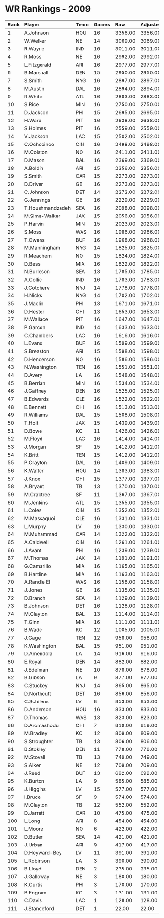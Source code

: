 # WR Rankings - 2009

| Rank | Player           | Team | Games | Raw     | Adjusted | Difficulty | Avg/Game | Typical | Consistency | Trend    |
| :----| :----------------| :----| :-----| :-------| :--------| :----------| :--------| :-------| :-----------| :--------|
| 1    | A.Johnson        | HOU  | 16    | 3356.00 | 3356.00  | 1.000      | 209.75   | 218.50  | 9/1/6       | +125.8%  |
| 2    | W.Welker         | NE   | 14    | 3069.00 | 3069.00  | 1.000      | 219.21   | 204.00  | 5/1/8       | +105.7%  |
| 3    | R.Wayne          | IND  | 16    | 3011.00 | 3011.00  | 1.000      | 188.19   | 180.00  | 7/2/7       | +143.3%  |
| 4    | R.Moss           | NE   | 16    | 2992.00 | 2992.00  | 1.000      | 187.00   | 205.50  | 10/0/6      | +159.2%  |
| 5    | L.Fitzgerald     | ARI  | 16    | 2977.00 | 2977.00  | 1.000      | 186.06   | 186.50  | 9/0/7       | +99.2%   |
| 6    | B.Marshall       | DEN  | 15    | 2950.00 | 2950.00  | 1.000      | 196.67   | 169.00  | 6/1/8       | +157.1%  |
| 7    | S.Smith          | NYG  | 16    | 2897.00 | 2897.00  | 1.000      | 181.06   | 177.00  | 9/1/6       | +66.0%   |
| 8    | M.Austin         | DAL  | 16    | 2894.00 | 2894.00  | 1.000      | 180.88   | 192.00  | 8/3/5       | +228.7%  |
| 9    | R.White          | ATL  | 16    | 2883.00 | 2883.00  | 1.000      | 180.19   | 170.50  | 7/0/9       | +128.7%  |
| 10   | S.Rice           | MIN  | 16    | 2750.00 | 2750.00  | 1.000      | 171.88   | 185.50  | 9/2/5       | +110.0%  |
| 11   | D.Jackson        | PHI  | 15    | 2695.00 | 2695.00  | 1.000      | 179.67   | 187.00  | 7/1/7       | +153.3%  |
| 12   | H.Ward           | PIT  | 16    | 2638.00 | 2638.00  | 1.000      | 164.88   | 155.00  | 7/1/8       | +144.4%  |
| 13   | S.Holmes         | PIT  | 16    | 2559.00 | 2559.00  | 1.000      | 159.94   | 155.50  | 6/1/9       | +94.5%   |
| 14   | V.Jackson        | LAC  | 15    | 2502.00 | 2502.00  | 1.000      | 166.80   | 179.50  | 8/1/6       | +131.6%  |
| 15   | C.Ochocinco      | CIN  | 16    | 2498.00 | 2498.00  | 1.000      | 156.12   | 159.50  | 8/2/6       | +116.6%  |
| 16   | M.Colston        | NO   | 16    | 2411.00 | 2411.00  | 1.000      | 150.69   | 160.50  | 9/1/6       | +138.1%  |
| 17   | D.Mason          | BAL  | 16    | 2369.00 | 2369.00  | 1.000      | 148.06   | 163.00  | 8/0/8       | +184.6%  |
| 18   | A.Boldin         | ARI  | 15    | 2356.00 | 2356.00  | 1.000      | 157.07   | 155.50  | 7/0/8       | +125.3%  |
| 19   | S.Smith          | CAR  | 15    | 2273.00 | 2273.00  | 1.000      | 151.53   | 135.50  | 7/0/8       | +144.0%  |
| 20   | D.Driver         | GB   | 16    | 2273.00 | 2273.00  | 1.000      | 142.06   | 144.00  | 9/1/6       | +99.5%   |
| 21   | C.Johnson        | DET  | 14    | 2272.00 | 2272.00  | 1.000      | 162.29   | 165.50  | 7/0/7       | +148.5%  |
| 22   | G.Jennings       | GB   | 16    | 2229.00 | 2229.00  | 1.000      | 139.31   | 163.00  | 10/2/4      | +118.9%  |
| 23   | T.Houshmandzadeh | SEA  | 16    | 2098.00 | 2098.00  | 1.000      | 131.12   | 126.50  | 9/2/5       | +97.6%   |
| 24   | M.Sims-Walker    | JAX  | 15    | 2056.00 | 2056.00  | 1.000      | 137.07   | 137.50  | 7/1/7       | +362.7%  |
| 25   | P.Harvin         | MIN  | 15    | 2023.00 | 2023.00  | 1.000      | 134.87   | 141.50  | 8/0/7       | +140.3%  |
| 26   | S.Moss           | WAS  | 16    | 1986.00 | 1986.00  | 1.000      | 124.12   | 121.50  | 7/2/7       | +119.8%  |
| 27   | T.Owens          | BUF  | 16    | 1968.00 | 1968.00  | 1.000      | 123.00   | 123.50  | 10/0/6      | +156.5%  |
| 28   | M.Manningham     | NYG  | 14    | 1825.00 | 1825.00  | 1.000      | 130.36   | 131.00  | 8/1/5       | +109.8%  |
| 29   | R.Meachem        | NO   | 15    | 1824.00 | 1824.00  | 1.000      | 121.60   | 116.00  | 6/1/8       | +180.2%  |
| 30   | D.Bess           | MIA  | 16    | 1822.00 | 1822.00  | 1.000      | 113.88   | 105.00  | 7/0/9       | +137.4%  |
| 31   | N.Burleson       | SEA  | 13    | 1785.00 | 1785.00  | 1.000      | 137.31   | 130.50  | 7/0/6       | INACTIVE |
| 32   | A.Collie         | IND  | 16    | 1783.00 | 1783.00  | 1.000      | 111.44   | 99.00   | 6/0/10      | +155.2%  |
| 33   | J.Cotchery       | NYJ  | 14    | 1778.00 | 1778.00  | 1.000      | 127.00   | 128.50  | 7/0/7       | +123.9%  |
| 34   | H.Nicks          | NYG  | 14    | 1702.00 | 1702.00  | 1.000      | 121.57   | 121.00  | 6/4/4       | +100.7%  |
| 35   | J.Maclin         | PHI  | 13    | 1671.00 | 1671.00  | 1.000      | 128.54   | 116.50  | 5/1/7       | +129.1%  |
| 36   | D.Hester         | CHI  | 13    | 1653.00 | 1653.00  | 1.000      | 127.15   | 127.50  | 6/0/7       | +194.1%  |
| 37   | M.Wallace        | PIT  | 16    | 1647.00 | 1647.00  | 1.000      | 102.94   | 112.50  | 9/0/7       | +217.0%  |
| 38   | P.Garcon         | IND  | 14    | 1633.00 | 1633.00  | 1.000      | 116.64   | 122.50  | 8/1/5       | +128.6%  |
| 39   | C.Chambers       | LAC  | 16    | 1616.00 | 1616.00  | 1.000      | 101.00   | 107.00  | 9/1/6       | +297.2%  |
| 40   | L.Evans          | BUF  | 16    | 1599.00 | 1599.00  | 1.000      | 99.94    | 108.00  | 9/2/5       | +156.9%  |
| 41   | S.Breaston       | ARI  | 15    | 1598.00 | 1598.00  | 1.000      | 106.53   | 111.50  | 7/2/6       | +240.1%  |
| 42   | D.Henderson      | NO   | 16    | 1586.00 | 1586.00  | 1.000      | 99.12    | 99.50   | 7/2/7       | +165.4%  |
| 43   | N.Washington     | TEN  | 16    | 1551.00 | 1551.00  | 1.000      | 96.94    | 99.00   | 8/0/8       | +126.5%  |
| 44   | D.Avery          | LA   | 16    | 1548.00 | 1548.00  | 1.000      | 96.75    | 93.00   | 10/1/5      | +144.0%  |
| 45   | B.Berrian        | MIN  | 16    | 1534.00 | 1534.00  | 1.000      | 95.88    | 95.00   | 7/3/6       | +97.9%   |
| 46   | J.Gaffney        | DEN  | 16    | 1525.00 | 1525.00  | 1.000      | 95.31    | 76.00   | 7/1/8       | +350.5%  |
| 47   | B.Edwards        | CLE  | 16    | 1522.00 | 1522.00  | 1.000      | 95.12    | 105.00  | 10/0/6      | +220.4%  |
| 48   | E.Bennett        | CHI  | 16    | 1513.00 | 1513.00  | 1.000      | 94.56    | 92.00   | 8/0/8       | +140.8%  |
| 49   | R.Williams       | DAL  | 15    | 1508.00 | 1508.00  | 1.000      | 100.53   | 88.50   | 7/0/8       | +288.9%  |
| 50   | T.Holt           | JAX  | 15    | 1439.00 | 1439.00  | 1.000      | 95.93    | 80.50   | 5/1/9       | +85.6%   |
| 51   | D.Bowe           | KC   | 11    | 1426.00 | 1426.00  | 1.000      | 129.64   | 132.00  | 4/2/5       | +118.3%  |
| 52   | M.Floyd          | LAC  | 16    | 1414.00 | 1414.00  | 1.000      | 88.38    | 79.50   | 5/1/10      | +101.5%  |
| 53   | J.Morgan         | SF   | 15    | 1412.00 | 1412.00  | 1.000      | 94.13    | 85.00   | 7/0/8       | +163.5%  |
| 54   | K.Britt          | TEN  | 15    | 1412.00 | 1412.00  | 1.000      | 94.13    | 89.00   | 8/0/7       | +325.2%  |
| 55   | P.Crayton        | DAL  | 16    | 1409.00 | 1409.00  | 1.000      | 88.06    | 79.00   | 8/1/7       | +171.8%  |
| 56   | K.Walter         | HOU  | 14    | 1383.00 | 1383.00  | 1.000      | 98.79    | 91.50   | 6/3/5       | +120.9%  |
| 57   | J.Knox           | CHI  | 15    | 1377.00 | 1377.00  | 1.000      | 91.80    | 82.00   | 6/2/7       | +120.7%  |
| 58   | A.Bryant         | TB   | 13    | 1370.00 | 1370.00  | 1.000      | 105.38   | 101.50  | 6/0/7       | +140.5%  |
| 59   | M.Crabtree       | SF   | 11    | 1367.00 | 1367.00  | 1.000      | 124.27   | 128.50  | 7/0/4       | +57.0%   |
| 60   | M.Jenkins        | ATL  | 15    | 1355.00 | 1355.00  | 1.000      | 90.33    | 96.00   | 9/1/5       | +155.2%  |
| 61   | L.Coles          | CIN  | 15    | 1352.00 | 1352.00  | 1.000      | 90.13    | 93.50   | 7/2/6       | +147.6%  |
| 62   | M.Massaquoi      | CLE  | 16    | 1331.00 | 1331.00  | 1.000      | 83.19    | 89.00   | 11/0/5      | +328.2%  |
| 63   | L.Murphy         | LV   | 16    | 1330.00 | 1330.00  | 1.000      | 83.12    | 81.50   | 10/1/5      | +285.4%  |
| 64   | M.Muhammad       | CAR  | 14    | 1322.00 | 1322.00  | 1.000      | 94.43    | 94.50   | 6/1/7       | +121.7%  |
| 65   | A.Caldwell       | CIN  | 16    | 1261.00 | 1261.00  | 1.000      | 78.81    | 81.50   | 8/1/7       | +151.3%  |
| 66   | J.Avant          | PHI  | 16    | 1239.00 | 1239.00  | 1.000      | 77.44    | 74.50   | 9/1/6       | +459.0%  |
| 67   | M.Thomas         | JAX  | 14    | 1191.00 | 1191.00  | 1.000      | 85.07    | 79.00   | 6/0/8       | +134.6%  |
| 68   | G.Camarillo      | MIA  | 16    | 1165.00 | 1165.00  | 1.000      | 72.81    | 77.50   | 10/0/6      | +234.7%  |
| 69   | B.Hartline       | MIA  | 16    | 1163.00 | 1163.00  | 1.000      | 72.69    | 82.50   | 10/0/6      | +278.6%  |
| 70   | A.Randle El      | WAS  | 16    | 1158.00 | 1158.00  | 1.000      | 72.38    | 77.00   | 10/0/6      | +128.0%  |
| 71   | J.Jones          | GB   | 16    | 1135.00 | 1135.00  | 1.000      | 70.94    | 85.50   | 11/0/5      | +248.6%  |
| 72   | D.Branch         | SEA  | 14    | 1129.00 | 1129.00  | 1.000      | 80.64    | 83.00   | 6/1/7       | +123.5%  |
| 73   | B.Johnson        | DET  | 16    | 1128.00 | 1128.00  | 1.000      | 70.50    | 73.50   | 10/0/6      | +194.4%  |
| 74   | M.Clayton        | BAL  | 13    | 1114.00 | 1114.00  | 1.000      | 85.69    | 72.00   | 6/0/7       | +382.7%  |
| 75   | T.Ginn           | MIA  | 16    | 1111.00 | 1111.00  | 1.000      | 69.44    | 63.50   | 9/2/5       | +235.7%  |
| 76   | B.Wade           | KC   | 12    | 1005.00 | 1005.00  | 1.000      | 83.75    | 85.50   | 5/2/5       | +83.9%   |
| 77   | J.Gage           | TEN  | 12    | 958.00  | 958.00   | 1.000      | 79.83    | 94.50   | 7/2/3       | +438.7%  |
| 78   | K.Washington     | BAL  | 15    | 951.00  | 951.00   | 1.000      | 63.40    | 66.00   | 8/0/7       | +382.4%  |
| 79   | D.Amendola       | LA   | 14    | 916.00  | 916.00   | 1.000      | 65.43    | 63.00   | 5/2/7       | +236.2%  |
| 80   | E.Royal          | DEN  | 14    | 882.00  | 882.00   | 1.000      | 63.00    | 46.00   | 4/1/9       | +252.3%  |
| 81   | J.Edelman        | NE   | 10    | 878.00  | 878.00   | 1.000      | 87.80    | 75.50   | 6/0/4       | +293.3%  |
| 82   | B.Gibson         | LA   | 9     | 877.00  | 877.00   | 1.000      | 97.44    | 107.50  | 5/0/4       | +191.2%  |
| 83   | C.Stuckey        | NYJ  | 14    | 865.00  | 865.00   | 1.000      | 61.79    | 55.50   | 8/0/6       | +616.0%  |
| 84   | D.Northcutt      | DET  | 16    | 856.00  | 856.00   | 1.000      | 53.50    | 50.00   | 7/2/7       | +458.5%  |
| 85   | C.Schilens       | LV   | 8     | 853.00  | 853.00   | 1.000      | 106.62   | 108.50  | 4/0/4       | +142.6%  |
| 86   | D.Anderson       | HOU  | 16    | 833.00  | 833.00   | 1.000      | 52.06    | 58.00   | 10/0/6      | +208.3%  |
| 87   | D.Thomas         | WAS  | 13    | 823.00  | 823.00   | 1.000      | 63.31    | 42.00   | 6/0/7       | +1145.3% |
| 88   | D.Aromashodu     | CHI  | 7     | 819.00  | 819.00   | 1.000      | 117.00   | 121.50  | 4/0/3       | +1221.0% |
| 89   | M.Bradley        | KC   | 12    | 809.00  | 809.00   | 1.000      | 67.42    | 82.50   | 7/2/3       | +254.5%  |
| 90   | S.Stroughter     | TB   | 13    | 806.00  | 806.00   | 1.000      | 62.00    | 67.00   | 7/2/4       | +156.3%  |
| 91   | B.Stokley        | DEN  | 11    | 778.00  | 778.00   | 1.000      | 70.73    | 67.00   | 5/0/6       | +1039.9% |
| 92   | M.Stovall        | TB   | 13    | 749.00  | 749.00   | 1.000      | 57.62    | 55.50   | 7/0/6       | +552.2%  |
| 93   | S.Aiken          | NE   | 12    | 709.00  | 709.00   | 1.000      | 59.08    | 73.50   | 8/0/4       | +812.9%  |
| 94   | J.Reed           | BUF  | 13    | 692.00  | 692.00   | 1.000      | 53.23    | 50.00   | 7/0/6       | +395.8%  |
| 95   | K.Burton         | LA   | 9     | 585.00  | 585.00   | 1.000      | 65.00    | 63.50   | 4/0/5       | INACTIVE |
| 96   | J.Higgins        | LV   | 15    | 577.00  | 577.00   | 1.000      | 38.47    | 35.50   | 8/1/6       | +2469.7% |
| 97   | I.Bruce          | SF   | 9     | 574.00  | 574.00   | 1.000      | 63.78    | 65.50   | 5/0/4       | INACTIVE |
| 98   | M.Clayton        | TB   | 12    | 552.00  | 552.00   | 1.000      | 46.00    | 51.50   | 7/1/4       | +369.1%  |
| 99   | D.Jarrett        | CAR  | 10    | 475.00  | 475.00   | 1.000      | 47.50    | 46.00   | 6/1/3       | +416.9%  |
| 100  | L.Long           | ARI  | 8     | 454.00  | 454.00   | 1.000      | 56.75    | 55.50   | 5/0/3       | INACTIVE |
| 101  | L.Moore          | NO   | 6     | 422.00  | 422.00   | 1.000      | 70.33    | 52.00   | 3/0/3       | +263.7%  |
| 102  | D.Butler         | SEA  | 14    | 421.00  | 421.00   | 1.000      | 30.07    | 28.00   | 9/0/5       | +479.0%  |
| 103  | J.Urban          | ARI  | 9     | 417.00  | 417.00   | 1.000      | 46.33    | 32.50   | 3/0/6       | +385.4%  |
| 104  | D.Heyward-Bey    | LV   | 11    | 391.00  | 391.00   | 1.000      | 35.55    | 31.00   | 5/0/6       | INACTIVE |
| 105  | L.Robinson       | LA   | 3     | 390.00  | 390.00   | 1.000      | 130.00   | 130.00  | 1/0/2       | INACTIVE |
| 106  | B.Lloyd          | DEN  | 2     | 235.00  | 235.00   | 1.000      | 117.50   | 117.50  | 1/0/1       | N/A      |
| 107  | J.Galloway       | NE   | 3     | 180.00  | 180.00   | 1.000      | 60.00    | 60.00   | 2/0/1       | INACTIVE |
| 108  | K.Curtis         | PHI  | 3     | 170.00  | 170.00   | 1.000      | 56.67    | 56.67   | 1/1/1       | N/A      |
| 109  | B.Engram         | KC   | 3     | 131.00  | 131.00   | 1.000      | 43.67    | 43.67   | 2/0/1       | INACTIVE |
| 110  | C.Davis          | LAC  | 1     | 128.00  | 128.00   | 1.000      | 128.00   | 128.00  | 0/1/0       | N/A      |
| 111  | J.Standeford     | DET  | 1     | 22.00   | 22.00    | 1.000      | 22.00    | 22.00   | 0/1/0       | INACTIVE |

